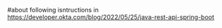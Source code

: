 #about
following isntructions in https://developer.okta.com/blog/2022/05/25/java-rest-api-spring-boot
